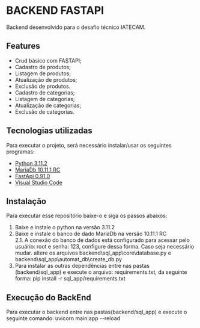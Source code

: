 # BACKEND FASTAPI
Backend desenvolvido para o desafio técnico IATECAM.

## Features
- Crud básico com FASTAPI;
- Cadastro de produtos;
- Listagem de produtos;
- Atualização de produtos;
- Exclusão de produtos.
- Cadastro de categorias;
- Listagem de categorias;
- Atualização de categorias;
- Exclusão de categorias.

## Tecnologias utilizadas
Para executar o projeto, será necessário instalar/usar os seguintes programas:
* [Python 3.11.2](https://www.python.org/downloads/)
* [MariaDb 10.11.1 RC](https://mariadb.org/)
* [FastApi 0.91.0](https://fastapi.tiangolo.com/)
* [Visual Studio Code](https://code.visualstudio.com/download)

## Instalação 
Para executar esse repositório baixe-o e siga os passos abaixos:
1. Baixe e instale o python na versão 3.11.2
2. Baixe e instale o banco de dado MariaDb na versão 10.11.1 RC <br>
    2.1. A conexão do banco de dados está configurado para acessar pelo usuário: root e senha: 123, configure dessa forma.
    Caso seja necessário mudar. altere os arquivos backend\sql_app\core\database.py e backend\sql_app\automat_db\create_db.py
3. Para instalar as outras dependências entre nas pastas (backend/sql_app) e execute o arquivo: requirements.txt, da seguinte forma: pip install -r sql_app/requirements.txt

## Execução do BackEnd
Para executar o backend entre nas pastas(backend/sql_app) e execute o seguinte comando: uvicorn main:app --reload 
